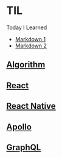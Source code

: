 # TIL

Today I Learned

- [Markdown 1](https://simhyejin.github.io/2016/06/30/Markdown-syntax/)
- [Markdown 2](https://png93.github.io/markdown-link/#coding%EC%9D%84-%EC%9E%98%ED%95%98%EA%B3%A0-%EC%8B%B6%EC%96%B4%EC%9A%94)

## [Algorithm](https://github.com/changhoi/Algorithm)

## [React](#)

## [React Native](./RN)

## [Apollo](./Apollo)

## [GraphQL](./GraphQL)

